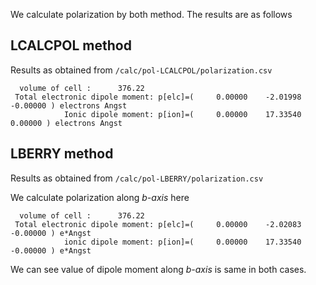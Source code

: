 We calculate polarization by both method. The results are as follows

## LCALCPOL method
Results as obtained from `/calc/pol-LCALCPOL/polarization.csv`
```
  volume of cell :      376.22
 Total electronic dipole moment: p[elc]=(     0.00000    -2.01998    -0.00000 ) electrons Angst
            Ionic dipole moment: p[ion]=(     0.00000    17.33540     0.00000 ) electrons Angst
```

## LBERRY method
Results as obtained from `/calc/pol-LBERRY/polarization.csv`

We calculate polarization along *b-axis* here
```
  volume of cell :      376.22
 Total electronic dipole moment: p[elc]=(     0.00000    -2.02083    -0.00000 ) e*Angst
            ionic dipole moment: p[ion]=(     0.00000    17.33540    -0.00000 ) e*Angst
```

We can see value of dipole moment along *b-axis* is same in both cases.